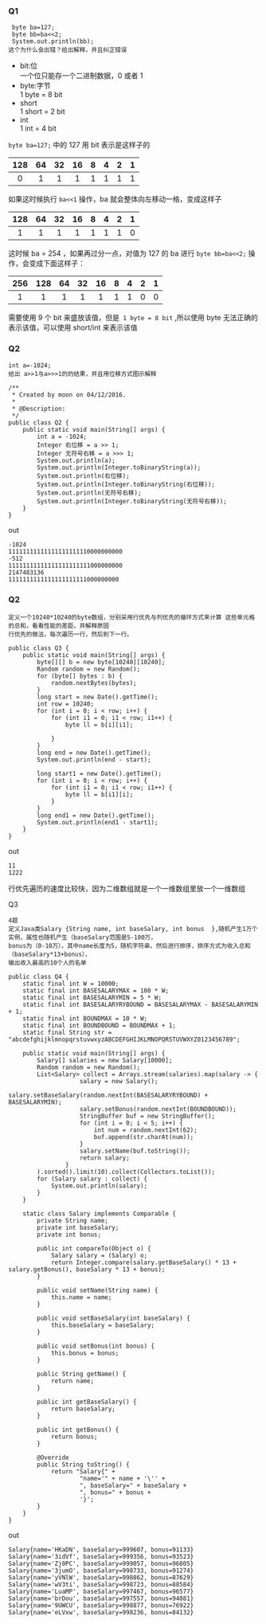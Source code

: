 ### Q1

```
 byte ba=127;
 byte bb=ba<<2;
 System.out.println(bb);
这个为什么会出错？给出解释，并且纠正错误
```
* bit:位   
一个位只能存一个二进制数据，0 或者 1
* byte:字节   
1 byte = 8 bit
* short   
1 short = 2 bit
* int   
1 int = 4 bit
 
```byte ba=127;``` 中的 127 用 bit 表示是这样子的   

| 128 | 64 | 32 | 16 | 8 | 4 | 2 | 1 |
| :-: |:-: |:-: |:-: |:-:|:-:|:-:|:-:|
|  0  | 1  | 1  | 1  | 1 | 1 | 1 | 1 |

如果这时候执行 ```ba<<1``` 操作，ba 就会整体向左移动一格，变成这样子

| 128 | 64 | 32 | 16 | 8 | 4 | 2 | 1 |
| :-: |:-: |:-: |:-: |:-:|:-:|:-:|:-:|
|  1  | 1  | 1  | 1  | 1 | 1 | 1 | 0 |   

这时候 ba = 254 ，如果再过分一点，对值为 127 的 ba 进行 ```byte bb=ba<<2;``` 操作，会变成下面这样子：

| 256 | 128 | 64 | 32 | 16 | 8 | 4 | 2 | 1 |
| :-: | :-: |:-: |:-: |:-: |:-:|:-:|:-:|:-:|
|  1  |  1  | 1  | 1  | 1  | 1 | 1 | 0 | 0 |     

需要使用 9 个 bit 来盛放该值，但是``` 1 byte = 8 bit``` ,所以使用 byte 无法正确的表示该值，可以使用 short/int 来表示该值   

### Q2
```
int a=-1024;
给出 a>>1与a>>>1的的结果，并且用位移方式图示解释
```   
```
/**
 * Created by moon on 04/12/2016.
 *
 * @Description:
 */
public class Q2 {
    public static void main(String[] args) {
        int a = -1024;
        Integer 右位移 = a >> 1;
        Integer 无符号右移 = a >>> 1;
        System.out.println(a);
        System.out.println(Integer.toBinaryString(a));
        System.out.println(右位移);
        System.out.println(Integer.toBinaryString(右位移));
        System.out.println(无符号右移);
        System.out.println(Integer.toBinaryString(无符号右移));
    }
}
```
out

```
-1024
11111111111111111111110000000000
-512
11111111111111111111111000000000
2147483136
1111111111111111111111000000000
```   
### Q2
```
定义一个10240*10240的byte数组，分别采用行优先与列优先的循环方式来计算 这些单元格的总和，看看性能的差距，并解释原因
行优先的做法，每次遍历一行，然后到下一行。
```
```
public class Q3 {
    public static void main(String[] args) {
        byte[][] b = new byte[10240][10240];
        Random random = new Random();
        for (byte[] bytes : b) {
            random.nextBytes(bytes);
        }
        long start = new Date().getTime();
        int row = 10240;
        for (int i = 0; i < row; i++) {
            for (int i1 = 0; i1 < row; i1++) {
                byte ll = b[i][i1];

            }
        }
        long end = new Date().getTime();
        System.out.println(end - start);

        long start1 = new Date().getTime();
        for (int i = 0; i < row; i++) {
            for (int i1 = 0; i1 < row; i1++) {
                byte ll = b[i1][i];
            }
        }
        long end1 = new Date().getTime();
        System.out.println(end1 - start1);
    }
}
```
out

```
11
1222
```   
行优先遍历的速度比较快，因为二维数组就是一个一维数组里放一个一维数组    

Q3

```
4题
定义Java类Salary {String name, int baseSalary, int bonus  },随机产生1万个实例，属性也随机产生（baseSalary范围是5-100万，
bonus为（0-10万），其中name长度为5，随机字符串，然后进行排序，排序方式为收入总和（baseSalary*13+bonus），
输出收入最高的10个人的名单
```

```
public class Q4 {
    static final int W = 10000;
    static final int BASESALARYMAX = 100 * W;
    static final int BASESALARYMIN = 5 * W;
    static final int BASESALARYRYBOUND = BASESALARYMAX - BASESALARYMIN + 1;
    static final int BOUNDMAX = 10 * W;
    static final int BOUNDBOUND = BOUNDMAX + 1;
    static final String str = "abcdefghijklmnopqrstuvwxyzABCDEFGHIJKLMNOPQRSTUVWXYZ0123456789";

    public static void main(String[] args) {
        Salary[] salaries = new Salary[10000];
        Random random = new Random();
        List<Salary> collect = Arrays.stream(salaries).map(salary -> {
                    salary = new Salary();
                    salary.setBaseSalary(random.nextInt(BASESALARYRYBOUND) + BASESALARYMIN);
                    salary.setBonus(random.nextInt(BOUNDBOUND));
                    StringBuffer buf = new StringBuffer();
                    for (int i = 0; i < 5; i++) {
                        int num = random.nextInt(62);
                        buf.append(str.charAt(num));
                    }
                    salary.setName(buf.toString());
                    return salary;
                }
        ).sorted().limit(10).collect(Collectors.toList());
        for (Salary salary : collect) {
            System.out.println(salary);
        }
    }

    static class Salary implements Comparable {
        private String name;
        private int baseSalary;
        private int bonus;

        public int compareTo(Object o) {
            Salary salary = (Salary) o;
            return Integer.compare(salary.getBaseSalary() * 13 + salary.getBonus(), baseSalary * 13 + bonus);
        }

        public void setName(String name) {
            this.name = name;
        }

        public void setBaseSalary(int baseSalary) {
            this.baseSalary = baseSalary;
        }

        public void setBonus(int bonus) {
            this.bonus = bonus;
        }

        public String getName() {
            return name;
        }

        public int getBaseSalary() {
            return baseSalary;
        }

        public int getBonus() {
            return bonus;
        }

        @Override
        public String toString() {
            return "Salary{" +
                    "name='" + name + '\'' +
                    ", baseSalary=" + baseSalary +
                    ", bonus=" + bonus +
                    '}';
        }
    }
}
```
out

```
Salary{name='HKaDN', baseSalary=999607, bonus=91133}
Salary{name='3idVf', baseSalary=999356, bonus=93523}
Salary{name='Zj0PC', baseSalary=999057, bonus=96805}
Salary{name='3jumO', baseSalary=998733, bonus=91274}
Salary{name='yVNlW', baseSalary=998862, bonus=87629}
Salary{name='wV3ti', baseSalary=998723, bonus=88584}
Salary{name='LuaMP', baseSalary=997467, bonus=96577}
Salary{name='brDou', baseSalary=997557, bonus=94881}
Salary{name='9UWCU', baseSalary=998877, bonus=76922}
Salary{name='eLVxw', baseSalary=998236, bonus=84132}
```   

